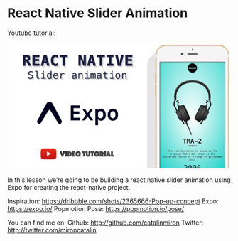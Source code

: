 # React Native Slider Animation

Youtube tutorial:

[![React Native Slider animation Youtube tutorial](react-native-slider-animation.png)](https://www.youtube.com/watch?v=XFtx09yoX0M)

In this lesson we’re going to be building a react native slider animation using Expo for creating the react-native project.

Inspiration: https://dribbble.com/shots/2365666-Pop-up-concept
Expo: https://expo.io/
Popmotion Pose: https://popmotion.io/pose/

You can find me on:
Github: http://github.com/catalinmiron
Twitter: http://twitter.com/mironcatalin
